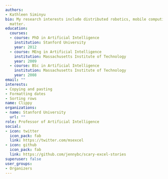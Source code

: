 ```yaml
---
authors:
- Kathleen Siminyu
bio: My research interests include distributed robotics, mobile computing and programmable
  matter.
education:
  courses:
  - course: PhD in Artificial Intelligence
    institution: Stanford University
    year: 2012
  - course: MEng in Artificial Intelligence
    institution: Massachusetts Institute of Technology
    year: 2009
  - course: BSc in Artificial Intelligence
    institution: Massachusetts Institute of Technology
    year: 2008
email: ""
interests:
- Copying and pasting
- Formatting dates
- Sorting rows
name: Clippy
organizations:
- name: Stanford University
  url: ""
role: Professor of Artificial Intelligence
social:
- icon: twitter
  icon_pack: fab
  link: https://twitter.com/msexcel
- icon: github
  icon_pack: fab
  link: https://github.com/jennybc/scary-excel-stories
superuser: false
user_groups:
- Organizers
---
```



